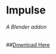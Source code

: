 # Impulse
###### A Blender addon

##[Download Here](https://raw.githubusercontent.com/natecraddock/impulse/master/impulse.py)
